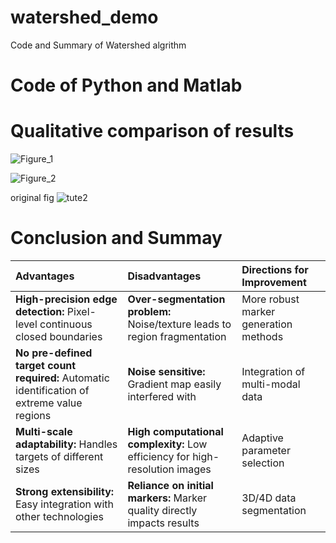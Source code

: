 # watershed_demo
Code and Summary of Watershed algrithm 

# Code of Python and Matlab

# Qualitative comparison of results
![Figure_1](https://github.com/user-attachments/assets/33467265-019d-4495-a660-0bba0605a2df)

![Figure_2](https://github.com/user-attachments/assets/9ae61a84-2385-455b-a23b-c3a8703ca1ea)


original fig
![tute2](https://github.com/user-attachments/assets/53ce82a3-89d7-430a-82a6-017e5b76f8df)

# Conclusion and Summay

| Advantages                       | Disadvantages                                | Directions for Improvement                   |
| :------------------------------- | :------------------------------------------- | :------------------------------------------- |
| **High-precision edge detection:** Pixel-level continuous closed boundaries | **Over-segmentation problem:** Noise/texture leads to region fragmentation | More robust marker generation methods        |
| **No pre-defined target count required:** Automatic identification of extreme value regions | **Noise sensitive:** Gradient map easily interfered with | Integration of multi-modal data              |
| **Multi-scale adaptability:** Handles targets of different sizes | **High computational complexity:** Low efficiency for high-resolution images | Adaptive parameter selection                 |
| **Strong extensibility:** Easy integration with other technologies | **Reliance on initial markers:** Marker quality directly impacts results | 3D/4D data segmentation                      |

